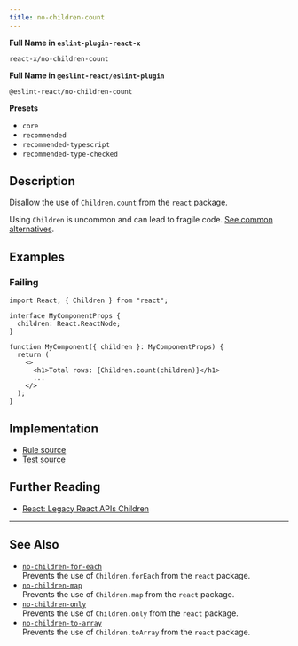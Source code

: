 ```yaml
---
title: no-children-count
---
```


**Full Name in `eslint-plugin-react-x`**

```plain copy
react-x/no-children-count
```

**Full Name in `@eslint-react/eslint-plugin`**

```plain copy
@eslint-react/no-children-count
```

**Presets**

- `core`
- `recommended`
- `recommended-typescript`
- `recommended-type-checked`

## Description

Disallow the use of `Children.count` from the `react` package.

Using `Children` is uncommon and can lead to fragile code. [See common alternatives](https://react.dev/reference/react/Children#alternatives).

## Examples

### Failing

```tsx
import React, { Children } from "react";

interface MyComponentProps {
  children: React.ReactNode;
}

function MyComponent({ children }: MyComponentProps) {
  return (
    <>
      <h1>Total rows: {Children.count(children)}</h1>
      ...
    </>
  );
}
```

## Implementation

- [Rule source](https://github.com/Rel1cx/eslint-react/tree/main/packages/plugins/eslint-plugin-react-x/src/rules/no-children-count.ts)
- [Test source](https://github.com/Rel1cx/eslint-react/tree/main/packages/plugins/eslint-plugin-react-x/src/rules/no-children-count.spec.ts)

## Further Reading

- [React: Legacy React APIs Children](https://react.dev/reference/react/Children)

---

## See Also

- [`no-children-for-each`](./no-children-for-each)\
  Prevents the use of `Children.forEach` from the `react` package.
- [`no-children-map`](./no-children-map)\
  Prevents the use of `Children.map` from the `react` package.
- [`no-children-only`](./no-children-only)\
  Prevents the use of `Children.only` from the `react` package.
- [`no-children-to-array`](./no-children-to-array)\
  Prevents the use of `Children.toArray` from the `react` package.

